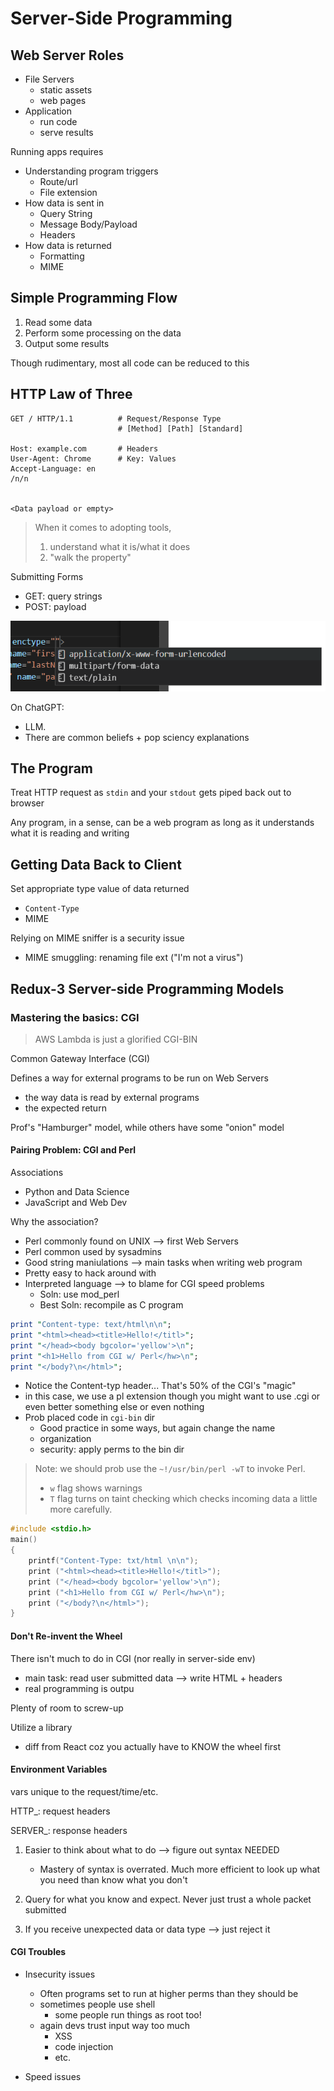 # Server-Side Programming

## Web Server Roles

- File Servers
  - static assets
  - web pages
- Application
  - run code
  - serve results

Running apps requires
- Understanding program triggers
  - Route/url
  - File extension
- How data is sent in
  - Query String
  - Message Body/Payload
  - Headers
- How data is returned
  - Formatting
  - MIME

## Simple Programming Flow

1. Read some data
2. Perform some processing on the data
3. Output some results

Though rudimentary, most all code can be reduced to this

## HTTP Law of Three

```
GET / HTTP/1.1          # Request/Response Type
                        # [Method] [Path] [Standard]

Host: example.com       # Headers
User-Agent: Chrome      # Key: Values
Accept-Language: en
/n/n


<Data payload or empty>
```

> When it comes to adopting tools,
> 1. understand what it is/what it does
> 2. "walk the property"

Submitting Forms
- GET: query strings
- POST: payload

![](images/2023-04-18-09-55-31.png)

On ChatGPT:
- LLM. 
- There are common beliefs + pop sciency explanations

## The Program

Treat HTTP request as `stdin` and your `stdout` gets piped back out to browser

Any program, in a sense, can be a web program as long as it understands what it is reading and writing

## Getting Data Back to Client

Set appropriate type value of data returned
- `Content-Type`
- MIME

Relying on MIME sniffer is a security issue
- MIME smuggling: renaming file ext ("I'm not a virus")

## Redux-3 Server-side Programming Models

### Mastering the basics: CGI

> AWS Lambda is just a glorified CGI-BIN

Common Gateway Interface (CGI)

Defines a way for external programs to be run on Web Servers
- the way data is read by external programs 
- the expected return

Prof's "Hamburger" model, while others have some "onion" model

#### Pairing Problem: CGI and Perl

Associations
- Python and Data Science
- JavaScript and Web Dev

Why the association?
- Perl commonly found on UNIX --> first Web Servers
- Perl common used by sysadmins
- Good string maniulations --> main tasks when writing web program
- Pretty easy to hack around with
- Interpreted language --> to blame for CGI speed problems
  - Soln: use mod_perl
  - Best Soln: recompile as C program

```perl
print "Content-type: text/html\n\n";
print "<html><head><title>Hello!</titl>";
print "</head><body bgcolor='yellow'>\n";
print "<h1>Hello from CGI w/ Perl</hw>\n";
print "</body?\n</html>";
```

- Notice the Content-typ header... That's 50% of the CGI's "magic"
- in this case, we use a pl extension though you might want to use .cgi or even better something else or even nothing
- Prob placed code in `cgi-bin` dir
  - Good practice in some ways, but again change the name
  - organization
  - security: apply perms to the bin dir

> Note: we should prob use the `~!/usr/bin/perl -wT` to invoke Perl. 
> - `w` flag shows warnings 
> - `T` flag turns on taint checking which checks incoming data a little more carefully.

```c
#include <stdio.h>
main()
{
    printf("Content-Type: txt/html \n\n");
    print ("<html><head><title>Hello!</titl>");
    print ("</head><body bgcolor='yellow'>\n");
    print ("<h1>Hello from CGI w/ Perl</hw>\n");
    print ("</body?\n</html>");
}
```

#### Don't Re-invent the Wheel

There isn't much to do in CGI (nor really in server-side env)
- main task: read user submitted data --> write HTML + headers
- real programming is outpu

Plenty of room to screw-up

Utilize a library
- diff from React coz you actually have to KNOW the wheel first

#### Environment Variables

vars unique to the request/time/etc.

HTTP_: request headers

SERVER_: response headers

1. Easier to think about what to do --> figure out syntax NEEDED
   - Mastery of syntax is overrated. Much more efficient to look up what you need than know what you don't

2. Query for what you know and expect. Never just trust a whole packet submitted

3. If you receive unexpected data or data type --> just reject it

#### CGI Troubles

- Insecurity issues
  - Often programs set to run at higher perms than they should be
  - sometimes people use shell
    - some people run things as root too!
  - again devs trust input way too much
    - XSS
    - code injection
    - etc.

- Speed issues